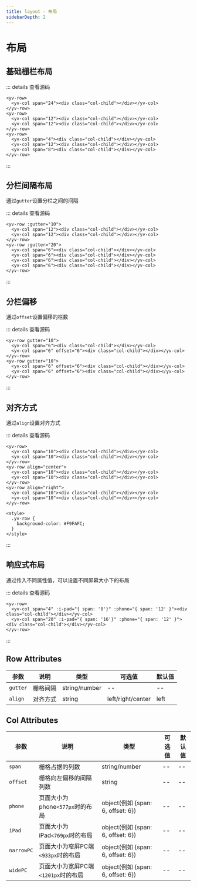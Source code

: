 ```yaml
---
title: layout - 布局
sidebarDepth: 2
---
```


# 布局

## 基础栅栏布局

<ClientOnly><layout-basic></layout-basic></ClientOnly>

::: details 查看源码
```vue
<yv-row>
  <yv-col span="24"><div class="col-child"></div></yv-col>
</yv-row>
<yv-row>
  <yv-col span="12"><div class="col-child"></div></yv-col>
  <yv-col span="12"><div class="col-child"></div></yv-col>
</yv-row>
<yv-row>
  <yv-col span="4"><div class="col-child"></div></yv-col>
  <yv-col span="12"><div class="col-child"></div></yv-col>
  <yv-col span="8"><div class="col-child"></div></yv-col>
</yv-row>
```
:::

## 分栏间隔布局

通过`gutter`设置分栏之间的间隔

<ClientOnly><layout-gutter></layout-gutter></ClientOnly>

::: details 查看源码
```vue
<yv-row :gutter="10">
  <yv-col span="12"><div class="col-child"></div></yv-col>
  <yv-col span="12"><div class="col-child"></div></yv-col>
</yv-row>
<yv-row :gutter="20">
  <yv-col span="6"><div class="col-child"></div></yv-col>
  <yv-col span="6"><div class="col-child"></div></yv-col>
  <yv-col span="6"><div class="col-child"></div></yv-col>
  <yv-col span="6"><div class="col-child"></div></yv-col>
</yv-row>
```
:::

## 分栏偏移

通过`offset`设置偏移的栏数

<ClientOnly><layout-offset></layout-offset></ClientOnly>

::: details 查看源码
```vue
<yv-row gutter="10">
  <yv-col span="6"><div class="col-child"></div></yv-col>
  <yv-col span="6" offset="6"><div class="col-child"></div></yv-col>
</yv-row>
<yv-row gutter="10">
  <yv-col span="6" offset="6"><div class="col-child"></div></yv-col>
  <yv-col span="6" offset="6"><div class="col-child"></div></yv-col>
</yv-row>
```
:::

## 对齐方式

通过`align`设置对齐方式

<ClientOnly><layout-align></layout-align></ClientOnly>

::: details 查看源码
```vue
<yv-row>
  <yv-col span="10"><div class="col-child"></div></yv-col>
  <yv-col span="10"><div class="col-child"></div></yv-col>
</yv-row>
<yv-row align="center">
  <yv-col span="10"><div class="col-child"></div></yv-col>
  <yv-col span="10"><div class="col-child"></div></yv-col>
</yv-row>
<yv-row align="right">
  <yv-col span="10"><div class="col-child"></div></yv-col>
  <yv-col span="10"><div class="col-child"></div></yv-col>
</yv-row>

<style>
  .yv-row {
    background-color: #F9FAFC;
  }
</style>
```
:::

## 响应式布局

通过传入不同属性值，可以设置不同屏幕大小下的布局

<ClientOnly><layout-responsive></layout-responsive></ClientOnly>

::: details 查看源码
```vue
<yv-row>
  <yv-col span="4" :i-pad="{ span: '8'}" :phone="{ span: '12' }"><div class="col-child"></div></yv-col>
  <yv-col span="20" :i-pad="{ span: '16'}" :phone="{ span: '12' }"><div class="col-child"></div></yv-col>
</yv-row>
```
:::

## Row Attributes

| 参数        | 说明 | 类型 | 可选值 | 默认值  |
|------------|-----|-----|-------|--------|
| `gutter`     | 栅格间隔 | string/number | -- | -- |
| `align`    | 对齐方式 | string | left/right/center | left |

## Col Attributes

| 参数        | 说明 | 类型 | 可选值 | 默认值  |
|------------|-----|-----|-------|--------|
| `span`     | 栅格占据的列数 | string/number | -- | -- |
| `offset`    | 栅格向左偏移的间隔列数 | string | -- | -- |
| `phone`    | 页面大小为phone`<577px`时的布局 | object(例如 {span: 6, offset: 6}) | -- | -- |
| `iPad`    | 页面大小为iPad`<769px`时的布局 | object(例如 {span: 6, offset: 6}) | -- | -- |
| `narrowPC` | 页面大小为窄屏PC端`<933px`时的布局 | object(例如 {span: 6, offset: 6}) | -- | -- |
| `widePC`    | 页面大小为宽屏PC端`<1201px`时的布局 | object(例如 {span: 6, offset: 6}) | -- | -- |

